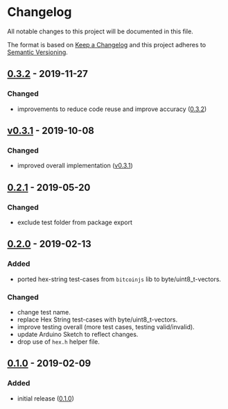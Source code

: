 # Changelog

All notable changes to this project will be documented in this file.

The format is based on [Keep a Changelog](http://keepachangelog.com/en/1.0.0/)
and this project adheres to [Semantic Versioning](http://semver.org/spec/v2.0.0.html).

## [0.3.2][] - 2019-11-27

### Changed

- improvements to reduce code reuse and improve accuracy ([0.3.2][])

## [v0.3.1][] - 2019-10-08

### Changed

- improved overall implementation ([v0.3.1][])

## [0.2.1][] - 2019-05-20

### Changed

- exclude test folder from package export

## [0.2.0][] - 2019-02-13

### Added

- ported hex-string test-cases from `bitcoinjs` lib to byte/uint8_t-vectors.

### Changed

- change test name.
- replace Hex String test-cases with byte/uint8_t-vectors.
- improve testing overall (more test cases, testing valid/invalid).
- update Arduino Sketch to reflect changes.
- drop use of `hex.h` helper file.

## [0.1.0][] - 2019-02-09

### Added

- initial release ([0.1.0][])

[0.1.0]: https://github.com/sleepdefic1t/bip66/releases/tag/0.1.0
[0.2.0]: https://github.com/sleepdefic1t/bip66/compare/0.1.0...0.2.0
[0.2.1]: https://github.com/sleepdefic1t/bip66/compare/0.2.0...0.2.1
[v0.3.1]: https://github.com/sleepdefic1t/bip66/compare/0.2.0...v0.3.1
[0.3.2]: https://github.com/sleepdefic1t/bip66/compare/0.2.0...0.3.2
